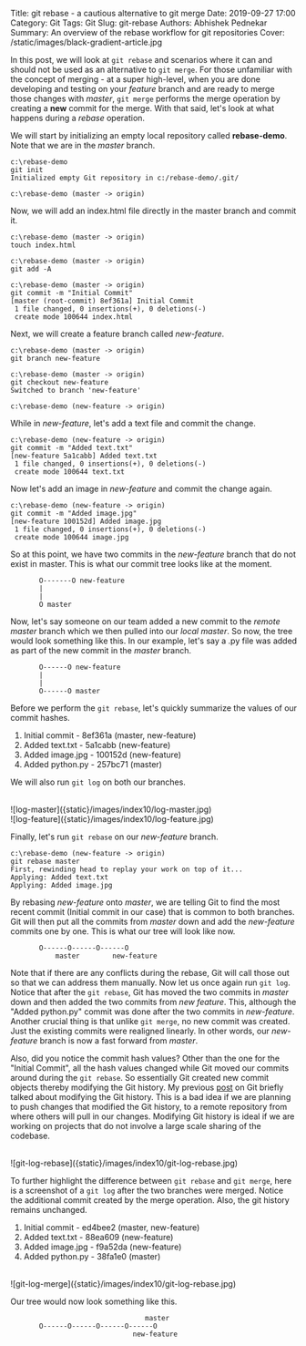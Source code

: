 Title: git rebase - a cautious alternative to git merge
Date: 2019-09-27 17:00
Category: Git
Tags: Git
Slug: git-rebase
Authors: Abhishek Pednekar
Summary: An overview of the rebase workflow for git repositories
Cover: /static/images/black-gradient-article.jpg

In this post, we will look at `git rebase` and scenarios where it can and should not be used as an alternative to `git merge`. For those unfamiliar with the concept of merging - at a super high-level, when you are done developing and testing on your *feature* branch and are ready to merge those changes with *master*, `git merge` performs the merge operation by creating a **new** commit for the merge. With that said, let's look at what happens during a *rebase* operation.

We will start by initializing an empty local repository called **rebase-demo**. Note that we are in the *master* branch.

```
c:\rebase-demo
git init
Initialized empty Git repository in c:/rebase-demo/.git/

c:\rebase-demo (master -> origin)
```

Now, we will add an index.html file directly in the master branch and commit it.

```
c:\rebase-demo (master -> origin)
touch index.html

c:\rebase-demo (master -> origin)
git add -A

c:\rebase-demo (master -> origin)
git commit -m "Initial Commit"
[master (root-commit) 8ef361a] Initial Commit
 1 file changed, 0 insertions(+), 0 deletions(-)
 create mode 100644 index.html
```

Next, we will create a feature branch called *new-feature*.

```
c:\rebase-demo (master -> origin)
git branch new-feature

c:\rebase-demo (master -> origin)
git checkout new-feature
Switched to branch 'new-feature'

c:\rebase-demo (new-feature -> origin)
```

While in *new-feature*, let's add a text file and commit the change.

```
c:\rebase-demo (new-feature -> origin)
git commit -m "Added text.txt"
[new-feature 5a1cabb] Added text.txt
 1 file changed, 0 insertions(+), 0 deletions(-)
 create mode 100644 text.txt
``` 

Now let's add an image in *new-feature* and commit the change again.

```
c:\rebase-demo (new-feature -> origin)
git commit -m "Added image.jpg"
[new-feature 100152d] Added image.jpg
 1 file changed, 0 insertions(+), 0 deletions(-)
 create mode 100644 image.jpg
```

So at this point, we have two commits in the *new-feature* branch that do not exist in master. This is what our commit tree looks like at the moment.

           O-------O new-feature
           |
           |
           O master

Now, let's say someone on our team added a new commit to the *remote master* branch which we then pulled into our *local master*. So now, the tree would look something like this. In our example, let's say a .py file was added as part of the new commit in the *master* branch.

           O------O new-feature
           |
           |
           O------O master

Before we perform the `git rebase`, let's quickly summarize the values of our commit hashes.

1. Initial commit - 8ef361a (master, new-feature)
2. Added text.txt - 5a1cabb (new-feature)
3. Added image.jpg - 100152d (new-feature)
4. Added python.py - 257bc71 (master)

We will also run `git log` on both our branches.

<br/>
![log-master]({static}/images/index10/log-master.jpg)

<br/>
![log-feature]({static}/images/index10/log-feature.jpg)

Finally, let's run `git rebase` on our *new-feature* branch. 

```
c:\rebase-demo (new-feature -> origin)
git rebase master
First, rewinding head to replay your work on top of it...
Applying: Added text.txt
Applying: Added image.jpg
```

By rebasing *new-feature* onto *master*, we are telling Git to find the most recent commit (Initial commit in our case) that is common to both branches. Git will then put all the commits from *master* down and add the *new-feature* commits one by one. This is what our tree will look like now.

           O------O------O------O
               master        new-feature

Note that if there are any conflicts during the rebase, Git will call those out so that we can address them manually. Now let us once again run `git log`. Notice that after the `git rebase`, Git has moved the two commits in *master* down and then added the two commits from *new feature*. This, although the "Added python.py" commit was done after the two commits in *new-feature*. Another crucial thing is that unlike `git merge`, no new commit was created. Just the existing commits were realigned linearly. In other words, our *new-feature* branch is now a fast forward from *master*.

Also, did you notice the commit hash values? Other than the one for the "Initial Commit", all the hash values changed while Git moved our commits around during the `git rebase`. So essentially Git created new commit objects thereby modifying the Git history. My previous [post](https://www.codedisciples.in/advanced-git.html) on Git briefly talked about modifying the Git history. This is a bad idea if we are planning to push changes that modified the Git history, to a remote repository from where others will pull in our changes. Modifying Git history is ideal if we are working on projects that do not involve a large scale sharing of the codebase. 

<br/>
![git-log-rebase]({static}/images/index10/git-log-rebase.jpg)

To further highlight the difference between `git rebase` and `git merge`, here is a screenshot of a `git log` after the two branches were merged. Notice the additional commit created by the merge operation. Also, the git history remains unchanged.

1. Initial commit - ed4bee2 (master, new-feature)
2. Added text.txt - 88ea609 (new-feature)
3. Added image.jpg - f9a52da (new-feature)
4. Added python.py - 38fa1e0 (master)

<br/>
![git-log-merge]({static}/images/index10/git-log-rebase.jpg)

Our tree would now look something like this.

                                     master
           O------O------O------O------O
                                  new-feature  